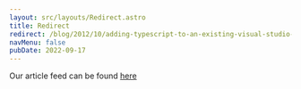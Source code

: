 ```yaml
---
layout: src/layouts/Redirect.astro
title: Redirect
redirect: /blog/2012/10/adding-typescript-to-an-existing-visual-studio-project/
navMenu: false
pubDate: 2022-09-17
---
```

<div>
Our article feed can be found <a href="/blog/2012/10/adding-typescript-to-an-existing-visual-studio-project/">here</a>
</div>
